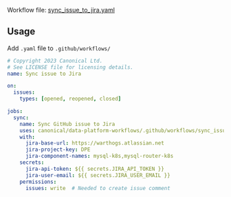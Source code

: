 Workflow file: [sync_issue_to_jira.yaml](sync_issue_to_jira.yaml)

## Usage
Add `.yaml` file to `.github/workflows/`
```yaml
# Copyright 2023 Canonical Ltd.
# See LICENSE file for licensing details.
name: Sync issue to Jira

on:
  issues:
    types: [opened, reopened, closed]

jobs:
  sync:
    name: Sync GitHub issue to Jira
    uses: canonical/data-platform-workflows/.github/workflows/sync_issue_to_jira.yaml@v2
    with:
      jira-base-url: https://warthogs.atlassian.net
      jira-project-key: DPE
      jira-component-names: mysql-k8s,mysql-router-k8s
    secrets:
      jira-api-token: ${{ secrets.JIRA_API_TOKEN }}
      jira-user-email: ${{ secrets.JIRA_USER_EMAIL }}
    permissions:
      issues: write  # Needed to create issue comment
```